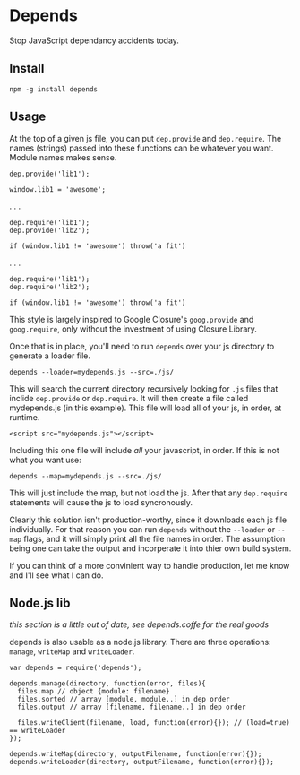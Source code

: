 
# Depends

Stop JavaScript dependancy accidents today.

## Install

    npm -g install depends

## Usage

At the top of a given js file, you can put `dep.provide` and `dep.require`. The names (strings) passed into these functions can be whatever you want. Module names makes sense.

    dep.provide('lib1');

    window.lib1 = 'awesome';

. . .

    dep.require('lib1');
    dep.provide('lib2');

    if (window.lib1 != 'awesome') throw('a fit')

. . .

    dep.require('lib1');
    dep.require('lib2');

    if (window.lib1 != 'awesome') throw('a fit')

This style is largely inspired to Google Closure's `goog.provide` and `goog.require`, only without the investment of using Closure Library.

Once that is in place, you'll need to run `depends` over your js directory to generate a loader file.

    depends --loader=mydepends.js --src=./js/

This will search the current directory recursively looking for `.js` files that inclide `dep.provide` or `dep.require`. It will then create a file called mydepends.js (in this example). This file will load all of your js, in order, at runtime.

    <script src="mydepends.js"></script>

Including this one file will include _all_ your javascript, in order. If this is not what you want use:

    depends --map=mydepends.js --src=./js/

This will just include the map, but not load the js. After that any `dep.require` statements will cause the js to load syncronously.

Clearly this solution isn't production-worthy, since it downloads each js file individually. For that reason you can run `depends` without the `--loader` or `--map` flags, and it will simply print all the file names in order. The assumption being one can take the output and incorperate it into thier own build system.

If you can think of a more convinient way to handle production, let me know and I'll see what I can do.

## Node.js lib

_this section is a little out of date, see depends.coffe for the real goods_

depends is also usable as a node.js library. There are three operations: `manage`, `writeMap` and `writeLoader`.

    var depends = require('depends');

    depends.manage(directory, function(error, files){
      files.map // object {module: filename}
      files.sorted // array [module, module..] in dep order
      files.output // array [filename, filename..] in dep order

      files.writeClient(filename, load, function(error){}); // (load=true) == writeLoader
    });

    depends.writeMap(directory, outputFilename, function(error){});
    depends.writeLoader(directory, outputFilename, function(error){});
